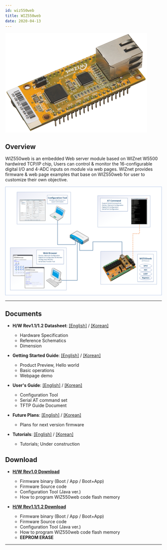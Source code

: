 ```yaml
---
id: wiz550web
title: WIZ550web
date: 2020-04-13
---
```


![](/img/products/wiz550web/wiz550web_001_small.png)

## Overview

WIZ550web is an embedded Web server module based on WIZnet W5500
hardwired TCP/IP chip, Users can control & monitor the 16-configurable
digital I/O and 4-ADC inputs on module via web pages. WIZnet provides
firmware & web page examples that base on WIZ550web for user to
customize their own objective.

![](/img/products/wiz550web/wiz550webgsg/wiz550web_product_preview.png)

-----

## Documents

  - **H/W Rev1.1/1.2 Datasheet**:
    [[English]](Datasheet-Eng.md) /  [[Korean]](Datasheet-Kor.md) 
      - Hardware Specification
      - Reference Schematics
      - Dimension



  - **Getting Started Guide**:
    [[English]](Getting-Started-Guide-Eng.md) /
    [[Korean]](Getting-Started-Guide-Kor.md)
      - Product Preview, Hello world
      - Basic operations
      - Webpage demo



  - **User's Guide**: [[English]](Users-Guide-Eng.md)
    / [[Korean]](Users-Guide-Kor.md)
      - Configuration Tool
      - Serial AT command set
      - TFTP Guide Document



  - **Future Plans**: [[English]](Future-Plan-Eng.md)
    / [[Korean]](./Future-Plan-Kor.md)
      - Plans for next version firmware



  - **Tutorials**:
    [[English]](Tutorials-Eng.md) / [[Korean]](./Tutorials-Kor.md)
      - Tutorials; Under construction


## Download

  - **[H/W Rev1.0 Download](Download.md)**
      - Firmware binary (Boot / App / Boot+App)
      - Firmware Source code 
      - Configuration Tool (Java ver.)
      - How to program WIZ550web code flash memory



  - **[H/W Rev1.1/1.2 Download](Download.md)**
      - Firmware binary (Boot / App / Boot+App)
      - Firmware Source code 
      - Configuration Tool (Java ver.)
      - How to program WIZ550web code flash memory
      - **EEPROM ERASE**



-----
